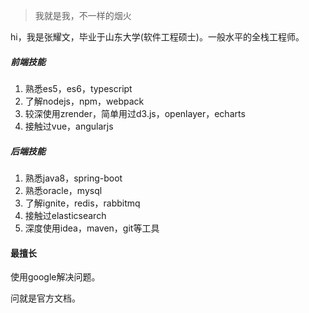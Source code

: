 > 我就是我，不一样的烟火

hi，我是张耀文，毕业于山东大学(软件工程硕士)。一般水平的全栈工程师。

##### 前端技能
1. 熟悉es5，es6，typescript
1. 了解nodejs，npm，webpack
1. 较深使用zrender，简单用过d3.js，openlayer，echarts
1. 接触过vue，angularjs

##### 后端技能
1. 熟悉java8，spring-boot
1. 熟悉oracle，mysql
1. 了解ignite，redis，rabbitmq
1. 接触过elasticsearch
1. 深度使用idea，maven，git等工具

#### 最擅长
使用google解决问题。

问就是官方文档。

